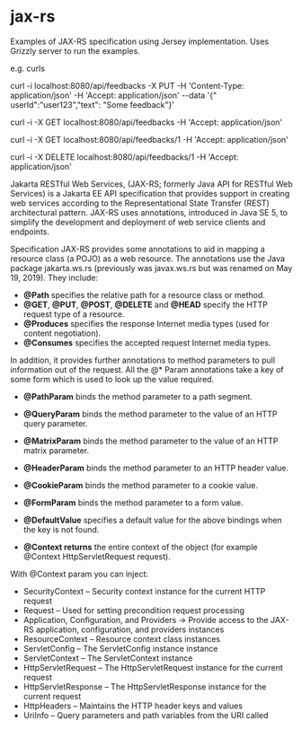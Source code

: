 # jax-rs

Examples of JAX-RS specification using Jersey implementation. Uses Grizzly server to run the examples.

e.g. curls

curl -i localhost:8080/api/feedbacks -X PUT -H 'Content-Type: application/json' -H 'Accept: application/json' --data '{"
userId":"user123","text": "Some feedback"}'

curl -i -X GET localhost:8080/api/feedbacks -H 'Accept: application/json'

curl -i -X GET localhost:8080/api/feedbacks/1 -H 'Accept: application/json'

curl -i -X DELETE localhost:8080/api/feedbacks/1 -H 'Accept: application/json'

Jakarta RESTful Web Services, (JAX-RS; formerly Java API for RESTful Web Services) is a Jakarta EE API specification
that provides support in creating web services according to the Representational State Transfer (REST) architectural
pattern. JAX-RS uses annotations, introduced in Java SE 5, to simplify the development and deployment of web service
clients and endpoints.

Specification
JAX-RS provides some annotations to aid in mapping a resource class (a POJO) as a web resource. The annotations use the
Java package jakarta.ws.rs (previously was javax.ws.rs but was renamed on May 19, 2019). They include:

- **@Path** specifies the relative path for a resource class or method.
- **@GET**, **@PUT**, **@POST**, **@DELETE** and **@HEAD** specify the HTTP request type of a resource.
- **@Produces** specifies the response Internet media types (used for content negotiation).
- **@Consumes** specifies the accepted request Internet media types.

In addition, it provides further annotations to method parameters to pull information out of the request. All the @*
Param annotations take a key of some form which is used to look up the value required.

- **@PathParam** binds the method parameter to a path segment.


- **@QueryParam** binds the method parameter to the value of an HTTP query parameter.


- **@MatrixParam** binds the method parameter to the value of an HTTP matrix parameter.


- **@HeaderParam** binds the method parameter to an HTTP header value.


- **@CookieParam** binds the method parameter to a cookie value.


- **@FormParam** binds the method parameter to a form value.


- **@DefaultValue** specifies a default value for the above bindings when the key is not found.


- **@Context returns** the entire context of the object (for example @Context HttpServletRequest request).

With @Context param you can inject:

- SecurityContext – Security context instance for the current HTTP request
- Request – Used for setting precondition request processing
- Application, Configuration, and Providers -> Provide access to the JAX-RS application, configuration, and providers
  instances
- ResourceContext – Resource context class instances
- ServletConfig – The ServletConfig instance instance
- ServletContext – The ServletContext instance
- HttpServletRequest – The HttpServletRequest instance for the current request
- HttpServletResponse – The HttpServletResponse instance for the current request
- HttpHeaders – Maintains the HTTP header keys and values
- UriInfo – Query parameters and path variables from the URI called

